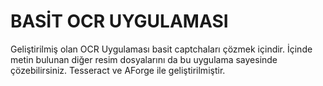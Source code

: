 # BASİT OCR UYGULAMASI #

Geliştirilmiş olan OCR Uygulaması basit captchaları çözmek içindir.
İçinde metin bulunan diğer resim dosyalarını da bu uygulama sayesinde
çözebilirsiniz.
Tesseract ve AForge ile geliştirilmiştir.

